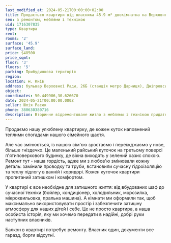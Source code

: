 ```yaml
---
last_modified_at: 2024-05-21T00:00:00+02:00
title: Продається квартири від власника 45.9 м² двокімнатна на Верховної Ради
seo: з ремонтом, меблями і технікою
uid: 1716307835
type: Квартира
rent:
rooms: '2'
surface: '45.9'
surface_land:
price: $48500
price_sqmt:
floor: '3'
floors: '5'
parking: Прибудинкова територія
region:
location: м. Київ
address: бульвар Верховної Ради, 26Б (станція метро Дарниця), Дніпровський район
object:
coordinates: 50.449906,30.626670
date: 2024-05-21T00:00:00.000Z
seller: Юлія Расюк
phone: 380630380716
description: Вторинне відремонтоване житло з меблями і технікою придатне і готове для проживання
---
```


Продаємо нашу улюблену квартирку, де кожен куток наповнений теплими спогадами нашого сімейного щастя.

Але час змінюється, із нашою сім'єю зростаємо і переїжджаємо у нове, більше гніздечко. Це маленький райський куточок на третьому поверсі п'ятиповерхового будинку, де вікна виходять у зелений оазис спокою. Ремонт тут - наша гордість, адже ми з любов'ю змінювали кожну деталь: замінили проводку та труби, встановили сучасну гідроізоляцію та теплу підлогу в ванній і коридорі. Кожен куточок квартири пропитаний затишком і комфортом.

У квартирі є все необхідне для затишного життя: від вбудованих шаф до сучасної техніки (бойлер, кондиціонер, холодильник, морозилка, мікрохвильовка, пральна машина). А кімнати ми оформили так, щоб максимально використовувати простір і забезпечити затишну атмосферу для наших дітей і себе. Це не просто квартира, а наша особиста історія, яку ми хочемо передати в надійні, добрі руки наступних власників.

Балкон в квартирі потребує ремонту. Власник один, документи все гаразд, борги відсутні.
